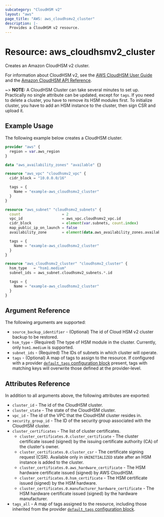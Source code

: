 ```yaml
---
subcategory: "CloudHSM v2"
layout: "aws"
page_title: "AWS: aws_cloudhsmv2_cluster"
description: |-
  Provides a CloudHSM v2 resource.
---
```


# Resource: aws_cloudhsmv2_cluster

Creates an Amazon CloudHSM v2 cluster.

For information about CloudHSM v2, see the
[AWS CloudHSM User Guide][1] and the [Amazon
CloudHSM API Reference][2].

~> **NOTE:** A CloudHSM Cluster can take several minutes to set up.
Practically no single attribute can be updated, except for `tags`.
If you need to delete a cluster, you have to remove its HSM modules first.
To initialize cluster, you have to add an HSM instance to the cluster, then sign CSR and upload it.

## Example Usage

The following example below creates a CloudHSM cluster.

```terraform
provider "aws" {
  region = var.aws_region
}

data "aws_availability_zones" "available" {}

resource "aws_vpc" "cloudhsmv2_vpc" {
  cidr_block = "10.0.0.0/16"

  tags = {
    Name = "example-aws_cloudhsmv2_cluster"
  }
}

resource "aws_subnet" "cloudhsmv2_subnets" {
  count                   = 2
  vpc_id                  = aws_vpc.cloudhsmv2_vpc.id
  cidr_block              = element(var.subnets, count.index)
  map_public_ip_on_launch = false
  availability_zone       = element(data.aws_availability_zones.available.names, count.index)

  tags = {
    Name = "example-aws_cloudhsmv2_cluster"
  }
}

resource "aws_cloudhsmv2_cluster" "cloudhsmv2_cluster" {
  hsm_type   = "hsm1.medium"
  subnet_ids = aws_subnet.cloudhsmv2_subnets.*.id

  tags = {
    Name = "example-aws_cloudhsmv2_cluster"
  }
}
```

## Argument Reference

The following arguments are supported:

* `source_backup_identifier` - (Optional) The id of Cloud HSM v2 cluster backup to be restored.
* `hsm_type` - (Required) The type of HSM module in the cluster. Currently, only `hsm1.medium` is supported.
* `subnet_ids` - (Required) The IDs of subnets in which cluster will operate.
* `tags` - (Optional) A map of tags to assign to the resource. If configured with a provider [`default_tags` configuration block](/docs/providers/aws/index.html#default_tags-configuration-block) present, tags with matching keys will overwrite those defined at the provider-level.

## Attributes Reference

In addition to all arguments above, the following attributes are exported:

* `cluster_id` - The id of the CloudHSM cluster.
* `cluster_state` - The state of the CloudHSM cluster.
* `vpc_id` - The id of the VPC that the CloudHSM cluster resides in.
* `security_group_id` - The ID of the security group associated with the CloudHSM cluster.
* `cluster_certificates` - The list of cluster certificates.
    * `cluster_certificates.0.cluster_certificate` - The cluster certificate issued (signed) by the issuing certificate authority (CA) of the cluster's owner.
    * `cluster_certificates.0.cluster_csr` - The certificate signing request (CSR). Available only in `UNINITIALIZED` state after an HSM instance is added to the cluster.
    * `cluster_certificates.0.aws_hardware_certificate` - The HSM hardware certificate issued (signed) by AWS CloudHSM.
    * `cluster_certificates.0.hsm_certificate` - The HSM certificate issued (signed) by the HSM hardware.
    * `cluster_certificates.0.manufacturer_hardware_certificate` - The HSM hardware certificate issued (signed) by the hardware manufacturer.
* `tags_all` - A map of tags assigned to the resource, including those inherited from the provider [`default_tags` configuration block](/docs/providers/aws/index.html#default_tags-configuration-block).

[1]: https://docs.aws.amazon.com/cloudhsm/latest/userguide/introduction.html
[2]: https://docs.aws.amazon.com/cloudhsm/latest/APIReference/Welcome.html
